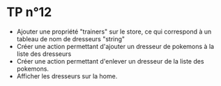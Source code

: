 # TP n°12

- Ajouter une propriété "trainers" sur le store, ce qui correspond à un tableau de nom de dresseurs "string"
- Créer une action permettant d'ajouter un dresseur de pokemons à la liste des dresseurs 
- Créer une action permettant d'enlever un dresseur de la liste des pokemons. 
- Afficher les dresseurs sur la home. 

